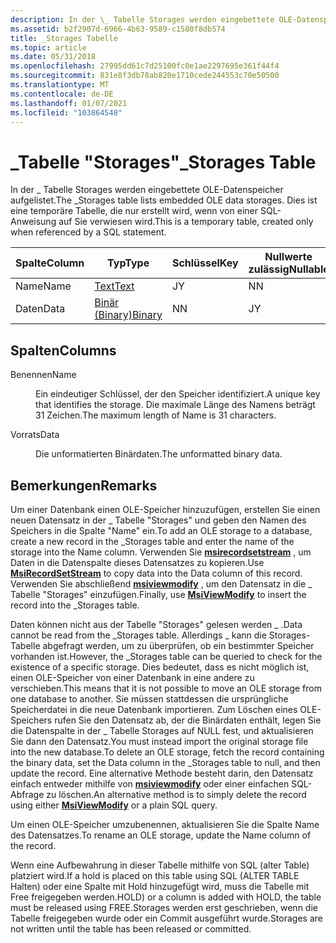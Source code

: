 ```yaml
---
description: In der \_ Tabelle Storages werden eingebettete OLE-Datenspeicher aufgelistet. Dies ist eine temporäre Tabelle, die nur erstellt wird, wenn von einer SQL-Anweisung auf Sie verwiesen wird.
ms.assetid: b2f2907d-6966-4b63-9589-c1580f8db574
title: _Storages Tabelle
ms.topic: article
ms.date: 05/31/2018
ms.openlocfilehash: 27995dd61c7d25100fc0e1ae2297695e361f44f4
ms.sourcegitcommit: 831e8f3db78ab820e1710cede244553c70e50500
ms.translationtype: MT
ms.contentlocale: de-DE
ms.lasthandoff: 01/07/2021
ms.locfileid: "103864548"
---
```

# <a name="_storages-table"></a><span data-ttu-id="8c340-104">\_Tabelle "Storages"</span><span class="sxs-lookup"><span data-stu-id="8c340-104">\_Storages Table</span></span>

<span data-ttu-id="8c340-105">In der \_ Tabelle Storages werden eingebettete OLE-Datenspeicher aufgelistet.</span><span class="sxs-lookup"><span data-stu-id="8c340-105">The \_Storages table lists embedded OLE data storages.</span></span> <span data-ttu-id="8c340-106">Dies ist eine temporäre Tabelle, die nur erstellt wird, wenn von einer SQL-Anweisung auf Sie verwiesen wird.</span><span class="sxs-lookup"><span data-stu-id="8c340-106">This is a temporary table, created only when referenced by a SQL statement.</span></span>



| <span data-ttu-id="8c340-107">Spalte</span><span class="sxs-lookup"><span data-stu-id="8c340-107">Column</span></span> | <span data-ttu-id="8c340-108">Typ</span><span class="sxs-lookup"><span data-stu-id="8c340-108">Type</span></span>                 | <span data-ttu-id="8c340-109">Schlüssel</span><span class="sxs-lookup"><span data-stu-id="8c340-109">Key</span></span> | <span data-ttu-id="8c340-110">Nullwerte zulässig</span><span class="sxs-lookup"><span data-stu-id="8c340-110">Nullable</span></span> |
|--------|----------------------|-----|----------|
| <span data-ttu-id="8c340-111">Name</span><span class="sxs-lookup"><span data-stu-id="8c340-111">Name</span></span>   | [<span data-ttu-id="8c340-112">Text</span><span class="sxs-lookup"><span data-stu-id="8c340-112">Text</span></span>](text.md)     | <span data-ttu-id="8c340-113">J</span><span class="sxs-lookup"><span data-stu-id="8c340-113">Y</span></span>   | <span data-ttu-id="8c340-114">N</span><span class="sxs-lookup"><span data-stu-id="8c340-114">N</span></span>        |
| <span data-ttu-id="8c340-115">Daten</span><span class="sxs-lookup"><span data-stu-id="8c340-115">Data</span></span>   | [<span data-ttu-id="8c340-116">Binär (Binary)</span><span class="sxs-lookup"><span data-stu-id="8c340-116">Binary</span></span>](binary.md) | <span data-ttu-id="8c340-117">N</span><span class="sxs-lookup"><span data-stu-id="8c340-117">N</span></span>   | <span data-ttu-id="8c340-118">J</span><span class="sxs-lookup"><span data-stu-id="8c340-118">Y</span></span>        |



 

## <a name="columns"></a><span data-ttu-id="8c340-119">Spalten</span><span class="sxs-lookup"><span data-stu-id="8c340-119">Columns</span></span>

<dl> <dt>

<span data-ttu-id="8c340-120"><span id="Name"></span><span id="name"></span><span id="NAME"></span>Benennen</span><span class="sxs-lookup"><span data-stu-id="8c340-120"><span id="Name"></span><span id="name"></span><span id="NAME"></span>Name</span></span>
</dt> <dd>

<span data-ttu-id="8c340-121">Ein eindeutiger Schlüssel, der den Speicher identifiziert.</span><span class="sxs-lookup"><span data-stu-id="8c340-121">A unique key that identifies the storage.</span></span> <span data-ttu-id="8c340-122">Die maximale Länge des Namens beträgt 31 Zeichen.</span><span class="sxs-lookup"><span data-stu-id="8c340-122">The maximum length of Name is 31 characters.</span></span>

</dd> <dt>

<span data-ttu-id="8c340-123"><span id="Data"></span><span id="data"></span><span id="DATA"></span>Vorrats</span><span class="sxs-lookup"><span data-stu-id="8c340-123"><span id="Data"></span><span id="data"></span><span id="DATA"></span>Data</span></span>
</dt> <dd>

<span data-ttu-id="8c340-124">Die unformatierten Binärdaten.</span><span class="sxs-lookup"><span data-stu-id="8c340-124">The unformatted binary data.</span></span>

</dd> </dl>

## <a name="remarks"></a><span data-ttu-id="8c340-125">Bemerkungen</span><span class="sxs-lookup"><span data-stu-id="8c340-125">Remarks</span></span>

<span data-ttu-id="8c340-126">Um einer Datenbank einen OLE-Speicher hinzuzufügen, erstellen Sie einen neuen Datensatz in der \_ Tabelle "Storages" und geben den Namen des Speichers in die Spalte "Name" ein.</span><span class="sxs-lookup"><span data-stu-id="8c340-126">To add an OLE storage to a database, create a new record in the \_Storages table and enter the name of the storage into the Name column.</span></span> <span data-ttu-id="8c340-127">Verwenden Sie [**msirecordsetstream**](/windows/desktop/api/Msiquery/nf-msiquery-msirecordsetstreama) , um Daten in die Datenspalte dieses Datensatzes zu kopieren.</span><span class="sxs-lookup"><span data-stu-id="8c340-127">Use [**MsiRecordSetStream**](/windows/desktop/api/Msiquery/nf-msiquery-msirecordsetstreama) to copy data into the Data column of this record.</span></span> <span data-ttu-id="8c340-128">Verwenden Sie abschließend [**msiviewmodify**](/windows/desktop/api/Msiquery/nf-msiquery-msiviewmodify) , um den Datensatz in die \_ Tabelle "Storages" einzufügen.</span><span class="sxs-lookup"><span data-stu-id="8c340-128">Finally, use [**MsiViewModify**](/windows/desktop/api/Msiquery/nf-msiquery-msiviewmodify) to insert the record into the \_Storages table.</span></span>

<span data-ttu-id="8c340-129">Daten können nicht aus der Tabelle "Storages" gelesen werden \_ .</span><span class="sxs-lookup"><span data-stu-id="8c340-129">Data cannot be read from the \_Storages table.</span></span> <span data-ttu-id="8c340-130">Allerdings \_ kann die Storages-Tabelle abgefragt werden, um zu überprüfen, ob ein bestimmter Speicher vorhanden ist.</span><span class="sxs-lookup"><span data-stu-id="8c340-130">However, the \_Storages table can be queried to check for the existence of a specific storage.</span></span> <span data-ttu-id="8c340-131">Dies bedeutet, dass es nicht möglich ist, einen OLE-Speicher von einer Datenbank in eine andere zu verschieben.</span><span class="sxs-lookup"><span data-stu-id="8c340-131">This means that it is not possible to move an OLE storage from one database to another.</span></span> <span data-ttu-id="8c340-132">Sie müssen stattdessen die ursprüngliche Speicherdatei in die neue Datenbank importieren. Zum Löschen eines OLE-Speichers rufen Sie den Datensatz ab, der die Binärdaten enthält, legen Sie die Datenspalte in der \_ Tabelle Storages auf NULL fest, und aktualisieren Sie dann den Datensatz.</span><span class="sxs-lookup"><span data-stu-id="8c340-132">You must instead import the original storage file into the new database.To delete an OLE storage, fetch the record containing the binary data, set the Data column in the \_Storages table to null, and then update the record.</span></span> <span data-ttu-id="8c340-133">Eine alternative Methode besteht darin, den Datensatz einfach entweder mithilfe von [**msiviewmodify**](/windows/desktop/api/Msiquery/nf-msiquery-msiviewmodify) oder einer einfachen SQL-Abfrage zu löschen.</span><span class="sxs-lookup"><span data-stu-id="8c340-133">An alternative method is to simply delete the record using either [**MsiViewModify**](/windows/desktop/api/Msiquery/nf-msiquery-msiviewmodify) or a plain SQL query.</span></span>

<span data-ttu-id="8c340-134">Um einen OLE-Speicher umzubenennen, aktualisieren Sie die Spalte Name des Datensatzes.</span><span class="sxs-lookup"><span data-stu-id="8c340-134">To rename an OLE storage, update the Name column of the record.</span></span>

<span data-ttu-id="8c340-135">Wenn eine Aufbewahrung in dieser Tabelle mithilfe von SQL (alter Table) platziert wird.</span><span class="sxs-lookup"><span data-stu-id="8c340-135">If a hold is placed on this table using SQL (ALTER TABLE</span></span> <table> <span data-ttu-id="8c340-136">Halten) oder eine Spalte mit Hold hinzugefügt wird, muss die Tabelle mit Free freigegeben werden.</span><span class="sxs-lookup"><span data-stu-id="8c340-136">HOLD) or a column is added with HOLD, the table must be released using FREE.</span></span> <span data-ttu-id="8c340-137">Storages werden erst geschrieben, wenn die Tabelle freigegeben wurde oder ein Commit ausgeführt wurde.</span><span class="sxs-lookup"><span data-stu-id="8c340-137">Storages are not written until the table has been released or committed.</span></span>

 

 



